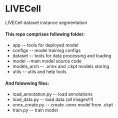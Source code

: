 # LIVECell
LIVECell dataset instance segmentation

#### This repo comprises following folder:
- app -- tools for deployed model 
- configs -- model training configs
- dataset -- tools for data processing and loading
- model --main model source code
- models_arch -- .onnx and .ckpt models storing
- utils -- utils and help tools

#### And folowwing files:
- load_annotation.py -- load annotations
- load_data.py -- load data (all images!!!)
- onnx_create.py -- create .onnx model from .ckpt
- train.py -- train model
